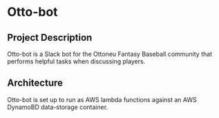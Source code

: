 # Otto-bot

## Project Description
Otto-bot is a Slack bot for the Ottoneu Fantasy Baseball community that performs helpful tasks when discussing players.

## Architecture
Otto-bot is set up to run as AWS lambda functions against an AWS DynamoBD data-storage container.